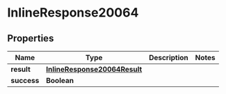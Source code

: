 # InlineResponse20064

## Properties
Name | Type | Description | Notes
------------ | ------------- | ------------- | -------------
**result** | [**InlineResponse20064Result**](InlineResponse20064Result.md) |  | 
**success** | **Boolean** |  | 
